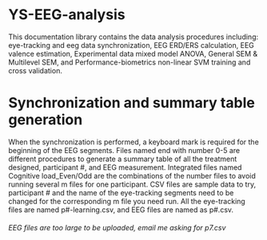 # YS-EEG-analysis
This documentation library contains the data analysis procedures including: eye-tracking and eeg data synchronization, EEG ERD/ERS calculation, EEG valence estimation, Experimental data mixed model ANOVA, General SEM &amp; Multilevel SEM, and Performance-biometrics non-linear SVM training and cross validation.


# Synchronization and summary table generation

When the synchronization is performed, a keyboard mark is required for the beginning of the EEG segments. Files named end with number 0-5 are different procedures to generate a summary table of all the treatment designed, participant #, and EEG measurement. Integrated files named Cognitive load_Even/Odd are the combinations of the number files to avoid running several m files for one participant. CSV files are sample data to try, participant # and the name of the eye-tracking segments need to be changed for the corresponding m file you need run. All the eye-tracking files are named p#-learning.csv, and EEG files are named as p#.csv. 
######  EEG files are too large to be uploaded, email me asking for p7.csv  #########
